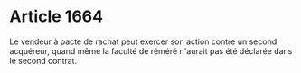 # Article 1664

Le vendeur à pacte de rachat peut exercer son action contre un second acquéreur, quand même la faculté de réméré n'aurait pas été déclarée dans le second contrat.